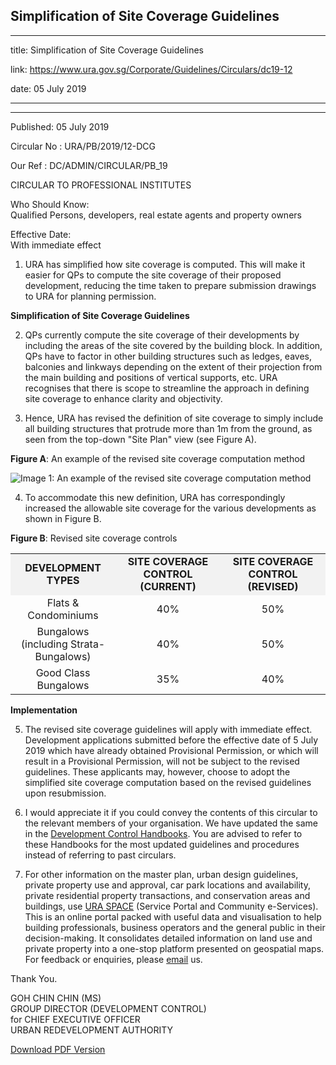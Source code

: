 ## Simplification of Site Coverage Guidelines

---

title: Simplification of Site Coverage Guidelines

link: https://www.ura.gov.sg/Corporate/Guidelines/Circulars/dc19-12

date: 05 July 2019

---

---

Published: 05 July 2019

Circular No : URA/PB/2019/12-DCG

Our Ref : DC/ADMIN/CIRCULAR/PB_19

CIRCULAR TO PROFESSIONAL INSTITUTES

Who Should Know:  
Qualified Persons, developers, real estate agents and property owners

Effective Date:  
With immediate effect

1.  URA has simplified how site coverage is computed. This will make it easier for QPs to compute the site coverage of their proposed development, reducing the time taken to prepare submission drawings to URA for planning permission.

**Simplification of Site Coverage Guidelines**

2.  QPs currently compute the site coverage of their developments by including the areas of the site covered by the building block. In addition, QPs have to factor in other building structures such as ledges, eaves, balconies and linkways depending on the extent of their projection from the main building and positions of vertical supports, etc. URA recognises that there is scope to streamline the approach in defining site coverage to enhance clarity and objectivity.

3.  Hence, URA has revised the definition of site coverage to simply include all building structures that protrude more than 1m from the ground, as seen from the top-down "Site Plan" view (see Figure A).

**Figure A**: An example of the revised site coverage computation method

![Image 1: An example of the revised site coverage computation method](https://www.ura.gov.sg/-/media/Corporate/Guidelines/Development-control/Circulars/2019/Jul/dc19-12/dc19-12-Img.png?h=100%25&w=100%25)

4.  To accommodate this new definition, URA has correspondingly increased the allowable site coverage for the various developments as shown in Figure B.

**Figure B**: Revised site coverage controls

<table><tbody><tr><td style="background-color: #f2f2f2; width: 33%; text-align: center;"><strong>DEVELOPMENT TYPES</strong></td><td style="background-color: #f2f2f2; width: 33%; text-align: center;"><strong>SITE COVERAGE CONTROL<br>(CURRENT)</strong></td><td style="background-color: #f2f2f2; width: 33%; text-align: center;"><strong>SITE COVERAGE CONTROL<br>(REVISED)</strong></td></tr><tr><td style="text-align: center;">Flats &amp; Condominiums</td><td style="text-align: center;">40%</td><td style="text-align: center;">50%</td></tr><tr><td style="text-align: center;">Bungalows (including Strata-Bungalows)</td><td style="text-align: center;">40%</td><td style="text-align: center;">50%</td></tr><tr><td style="text-align: center;">Good Class Bungalows</td><td style="text-align: center;">35%</td><td style="text-align: center;">40%</td></tr></tbody></table>

**Implementation**

5.  The revised site coverage guidelines will apply with immediate effect. Development applications submitted before the effective date of 5 July 2019 which have already obtained Provisional Permission, or which will result in a Provisional Permission, will not be subject to the revised guidelines. These applicants may, however, choose to adopt the simplified site coverage computation based on the revised guidelines upon resubmission.

6.  I would appreciate it if you could convey the contents of this circular to the relevant members of your organisation. We have updated the same in the [Development Control Handbooks](https://www.ura.gov.sg/Corporate/Guidelines/Development-Control). You are advised to refer to these Handbooks for the most updated guidelines and procedures instead of referring to past circulars.

7.  For other information on the master plan, urban design guidelines, private property use and approval, car park locations and availability, private residential property transactions, and conservation areas and buildings, use [URA SPACE](https://www.ura.gov.sg/maps/) (Service Portal and Community e-Services). This is an online portal packed with useful data and visualisation to help building professionals, business operators and the general public in their decision-making. It consolidates detailed information on land use and private property into a one-stop platform presented on geospatial maps. For feedback or enquiries, please [email](https://www.ura.gov.sg/feedbackWeb/contactus_feedback.jsp) us.

Thank You.

GOH CHIN CHIN (MS)  
GROUP DIRECTOR (DEVELOPMENT CONTROL)  
for CHIEF EXECUTIVE OFFICER  
URBAN REDEVELOPMENT AUTHORITY

[Download PDF Version](https://www.ura.gov.sg/services/download_file.aspx?f={B733C6A0-3A63-4A9F-9CCF-4573AC7624AF})
